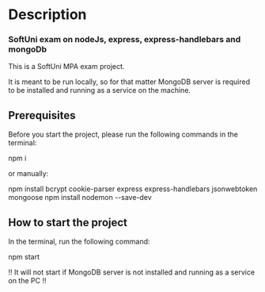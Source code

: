 # Description

### SoftUni exam on nodeJs, express, express-handlebars and mongoDb

This is a SoftUni MPA exam project.

It is meant to be run locally, so for that matter MongoDB server is required to be installed and running as a service on the machine.

## Prerequisites

Before you start the project, please run the following commands in the terminal:

npm i

or manually:

npm install bcrypt cookie-parser express express-handlebars jsonwebtoken mongoose
npm install nodemon --save-dev

## How to start the project

In the terminal, run the following command:

npm start

!! It will not start if MongoDB server is not installed and running as a service on the PC !!
